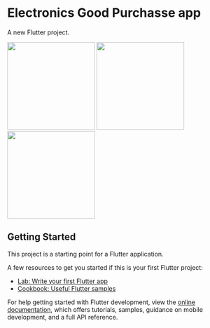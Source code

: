 # Electronics Good Purchasse app

A new Flutter project.


<img src="https://github.com/ShubhamSShinde-U/E-commerce-App-using-Flutter/assets/90249532/a4b1ae9f-75f0-40a8-af8f-a2a16b5dfd65)" width="200" />


<img src="https://github.com/ShubhamSShinde-U/E-commerce-App-using-Flutter/assets/90249532/79b520d7-77c3-49f3-b914-919781151557)" width="200" />


<img src="https://github.com/ShubhamSShinde-U/E-commerce-App-using-Flutter/assets/90249532/80dc7a51-6d00-4efb-bb3f-fdabdda48c9f" width="200" />


## Getting Started

This project is a starting point for a Flutter application.

A few resources to get you started if this is your first Flutter project:

- [Lab: Write your first Flutter app](https://docs.flutter.dev/get-started/codelab)
- [Cookbook: Useful Flutter samples](https://docs.flutter.dev/cookbook)

For help getting started with Flutter development, view the
[online documentation](https://docs.flutter.dev/), which offers tutorials,
samples, guidance on mobile development, and a full API reference.
